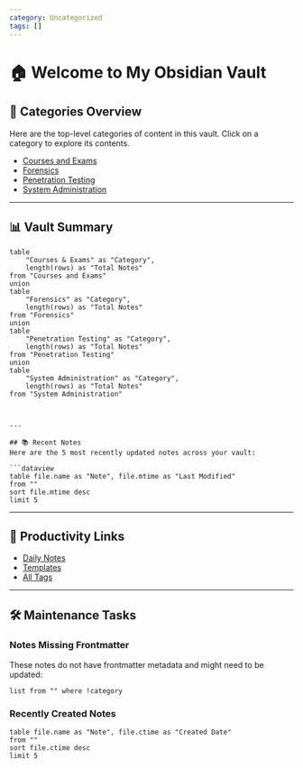 ```yaml
---
category: Uncategorized
tags: []
---
```


# 🏠 Welcome to My Obsidian Vault

## 📂 Categories Overview
Here are the top-level categories of content in this vault. Click on a category to explore its contents.

- [Courses and Exams](Courses%20and%20Exams)
- [Forensics](Forensics)
- [Penetration Testing](Penetration%20Testing)
- [System Administration](System%20Administration)

---

## 📊 Vault Summary
```dataview
table
    "Courses & Exams" as "Category",
    length(rows) as "Total Notes"
from "Courses and Exams"
union
table
    "Forensics" as "Category",
    length(rows) as "Total Notes"
from "Forensics"
union
table
    "Penetration Testing" as "Category",
    length(rows) as "Total Notes"
from "Penetration Testing"
union
table
    "System Administration" as "Category",
    length(rows) as "Total Notes"
from "System Administration"



---

## 📚 Recent Notes
Here are the 5 most recently updated notes across your vault:

```dataview
table file.name as "Note", file.mtime as "Last Modified"
from ""
sort file.mtime desc
limit 5
```

---

## 🚀 Productivity Links
- [Daily Notes](obsidian://daily)
- [Templates](Templates)
- [All Tags](#tags)

---

## 🛠️ Maintenance Tasks
### Notes Missing Frontmatter
These notes do not have frontmatter metadata and might need to be updated:
```dataview
list from "" where !category
```

### Recently Created Notes
```dataview
table file.name as "Note", file.ctime as "Created Date"
from ""
sort file.ctime desc
limit 5
```
